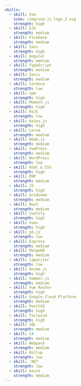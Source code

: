 ```yaml
---
skills:
  - skill: Vue
    icon: /img/vue.js_logo_2.svg
    strength: high
  - skill: EJS
    strength: medium
  - skill: Firebase
    strength: medium
  - skill: Sass
    strength: high
  - skill: Angular
    strength: medium
  - skill: TypeScript
    strength: medium
  - skill: Ionic
    strength: medium
  - skill: Cordova
    strength: low
  - skill: npm
    strength: high
  - skill: Moment.js
    strength: high
  - skill: RxJS
    strength: low
  - skill: Axios.js
    strength: high
  - skill: Lerna
    strength: medium
  - skill: Node.js
    strength: medium
  - skill: VuePress
    strength: medium
  - skill: WordPress
    strength: low
  - skill: Html & CSS
    strength: high
  - skill: PHP
    strength: medium
  - skill: JS
    strength: high
  - skill: Gridsome
    strength: medium
  - skill: Nuxt
    strength: medium
  - skill: Vuetify
    strength: high
  - skill: Vuex
    strength: high
  - skill: p5.js
    strength: low
  - skill: Express
    strength: medium
  - skill: MongoDB
    strength: medium
  - skill: Capacitor
    strength: low
  - skill: Anime.js
    strength: high
  - skill: Hammer.js
    strength: medium
  - skill: Vue Router
    strength: high
  - skill: Google Cloud Platform
    strength: medium
  - skill: PostCSS
    strength: high
  - skill: Tailwind
    strength: high
  - skill: SQL
    strength: medium
  - skill: C#
    strength: medium
  - skill: Webpack
    strength: medium
  - skill: Rollup
    strength: low
  - skill: .NET
    strength: low
  - skill: Azure
    strength: medium
---
```

